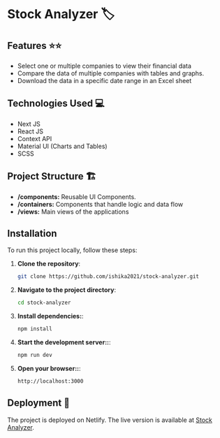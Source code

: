 # Stock Analyzer 🏷️

## Features ⭐⭐
- Select one or multiple companies to view their financial data
- Compare the data of multiple companies with tables and graphs.
- Download the data in a specific date range in an Excel sheet

## Technologies Used 💻
- Next JS
- React JS
- Context API
- Material UI (Charts and Tables)
- SCSS

## Project Structure 🏗️
- **/components:** Reusable UI Components.
- **/containers:** Components that handle logic and data flow
- **/views:** Main views of the applications

## Installation
To run this project locally, follow these steps:

1. **Clone the repository**:

   ```bash
   git clone https://github.com/ishika2021/stock-analyzer.git

2. **Navigate to the project directory**:

     ```bash
   cd stock-analyzer

3. **Install dependencies:**:

     ```bash
   npm install

3. **Start the development server::**:

     ```bash
   npm run dev

3. **Open your browser::**:

     ```bash
   http://localhost:3000
     
## Deployment 🚀
The project is deployed on Netlify. The live version is available at [Stock Analyzer](https://stock-analyzer-tool.netlify.app/).

